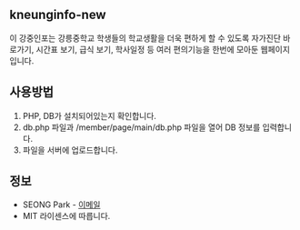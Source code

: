 ## kneunginfo-new
이 강중인포는 강릉중학교 학생들의 학교생활을 더욱 편하게 할 수 있도록 자가진단 바로가기, 시간표 보기, 급식 보기, 학사일정 등 여러 편의기능을 한번에 모아둔 웹페이지입니다.

## 사용방법
1. PHP, DB가 설치되어있는지 확인합니다.
2. db.php 파일과 /member/page/main/db.php 파일을 열어 DB 정보를 입력합니다.
3. 파일을 서버에 업로드합니다. 

## 정보
* SEONG Park - <a href="mailto:b_ack2@naver.com">이메일</a>
 * MIT 라이센스에 따릅니다.
